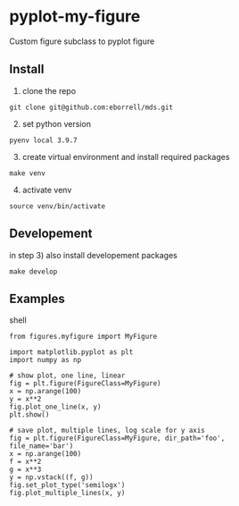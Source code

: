 # pyplot-my-figure
Custom figure subclass to pyplot figure

## Install

1) clone the repo
```
git clone git@github.com:eborrell/mds.git
```

2) set python version
```
pyenv local 3.9.7
```

3) create virtual environment and install required packages
```
make venv
```

4) activate venv
```
source venv/bin/activate
```

## Developement

in step 3) also install developement packages
```
make develop
```

## Examples
shell
```
from figures.myfigure import MyFigure

import matplotlib.pyplot as plt
import numpy as np

# show plot, one line, linear
fig = plt.figure(FigureClass=MyFigure)
x = np.arange(100)
y = x**2
fig.plot_one_line(x, y)
plt.show()

# save plot, multiple lines, log scale for y axis
fig = plt.figure(FigureClass=MyFigure, dir_path='foo', file_name='bar')
x = np.arange(100)
f = x**2
g = x**3
y = np.vstack((f, g))
fig.set_plot_type('semilogx')
fig.plot_multiple_lines(x, y)
```
